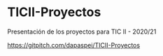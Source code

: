 # TICII-Proyectos
Presentación de los proyectos para TIC II - 2020/21

https://gitpitch.com/dapaspei/TICII-Proyectos
